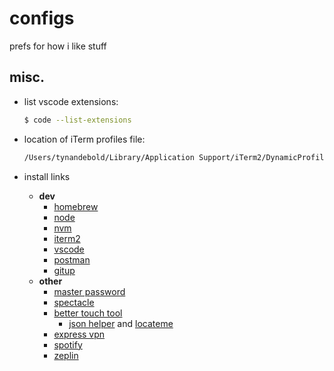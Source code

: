 # configs

prefs for how i like stuff

## misc.

- list vscode extensions:

  ```sh
  $ code --list-extensions
  ```

- location of iTerm profiles file:

  ```sh
  /Users/tynandebold/Library/Application Support/iTerm2/DynamicProfiles/
  ```

- install links
  - **dev**
    - [homebrew](https://brew.sh/)
    - [node](https://nodejs.org/en/download/)
    - [nvm](https://github.com/nvm-sh/nvm#install--update-script)
    - [iterm2](https://www.iterm2.com/downloads.html)
    - [vscode](https://code.visualstudio.com/download)
    - [postman](https://www.getpostman.com/downloads/)
    - [gitup](https://gitup.co/)
  - **other**
    - [master password](https://masterpassword.app/)
    - [spectacle](https://www.spectacleapp.com/)
    - [better touch tool](https://folivora.ai/downloads)
      - [json helper](https://apps.apple.com/us/app/json-helper-for-applescript/id453114608?mt=12) and [locateme](https://brewinstall.org/Install-locateme-on-Mac-with-Brew/)
    - [express vpn](https://www.expressvpn.com/vpn-software/vpn-mac)
    - [spotify](https://www.spotify.com/us/download/other/)
    - [zeplin](https://zeplin.io/)